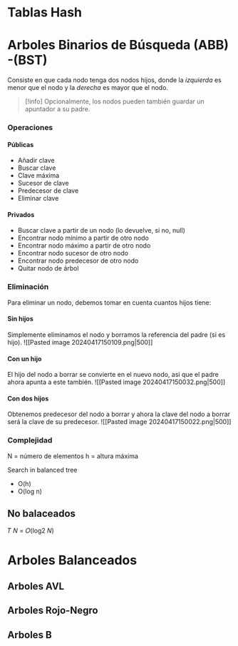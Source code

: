 # Tablas Hash
# Arboles Binarios de Búsqueda (ABB) -(BST)
Consiste en que cada nodo tenga dos nodos hijos, donde la *izquierda* es menor que el nodo y la *derecha* es mayor que el nodo. 
>[!info]
>Opcionalmente, los nodos pueden también guardar un apuntador a su padre.
### Operaciones
#### Públicas
- Añadir clave
- Buscar clave
- Clave máxima
- Sucesor de clave
- Predecesor de clave
- Eliminar clave
#### Privados
- Buscar clave a partir de un nodo (lo devuelve, si no, null)
- Encontrar nodo mínimo a partir de otro nodo
- Encontrar nodo máximo a partir de otro nodo
- Encontrar nodo sucesor de otro nodo
- Encontrar nodo predecesor de otro nodo
- Quitar nodo de árbol
### Eliminación
Para eliminar un nodo, debemos tomar en cuenta cuantos hijos tiene:
#### Sin hijos
Simplemente eliminamos el nodo y borramos la referencia del padre (si es hijo).
![[Pasted image 20240417150109.png|500]]
#### Con un hijo
El hijo del nodo a borrar se convierte en el nuevo nodo, asi que el padre ahora apunta a este también.
![[Pasted image 20240417150032.png|500]]
#### Con dos hijos
Obtenemos predecesor del nodo a borrar y ahora la clave del nodo a borrar será la clave de su predecesor.
![[Pasted image 20240417150022.png|500]]
### Complejidad
N = número de elementos
h = altura máxima

Search in balanced tree
- O(h)
- O(log n)

## No balaceados
𝑇 𝑁 = 𝑂(log2 𝑁)
# Arboles Balanceados
## Arboles AVL
## Arboles Rojo-Negro
## Arboles B